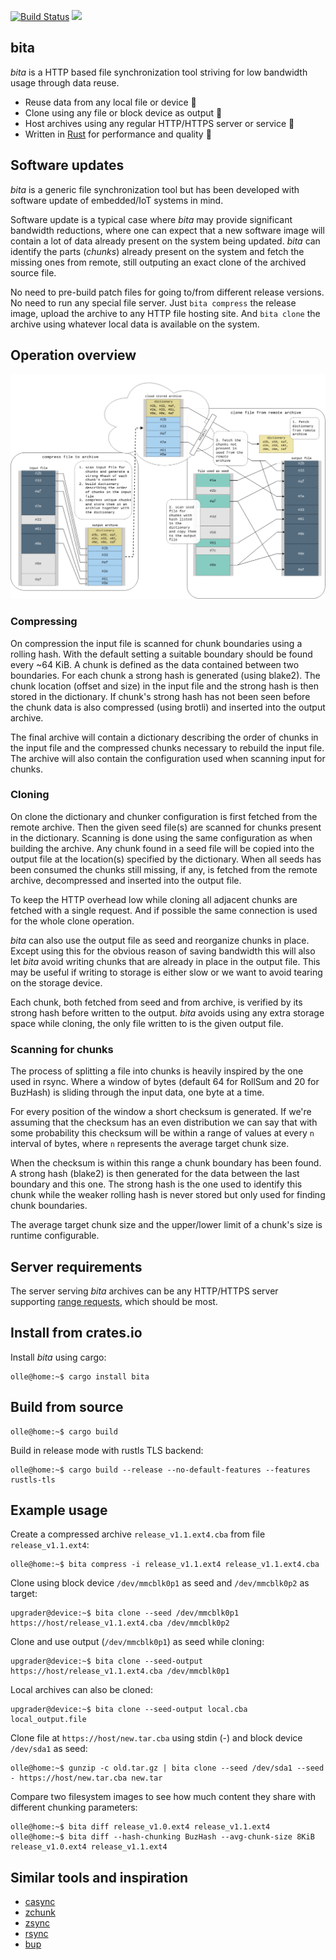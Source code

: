 [![Build Status](https://travis-ci.com/oll3/bita.svg?branch=master)](https://travis-ci.com/oll3/bita)
[![](http://meritbadge.herokuapp.com/bita)](https://crates.io/crates/bita)


## bita

*bita* is a HTTP based file synchronization tool striving for low bandwidth usage through data reuse.

* Reuse data from any local file or device :file_folder:
* Clone using any file or block device as output :floppy_disk:
* Host archives using any regular HTTP/HTTPS server or service :link:
* Written in [Rust](https://www.rust-lang.org) for performance and quality :rocket:


## Software updates

*bita* is a generic file synchronization tool but has been developed with software update of embedded/IoT systems in mind.

Software update is a typical case where *bita* may provide significant bandwidth reductions, where one can expect that a new software image will contain a lot of data already present on the system being updated. *bita* can identify the parts (*chunks*) already present on the system and fetch the missing ones from remote, still outputing an exact clone of the archived source file.

No need to pre-build patch files for going to/from different release versions. No need to run any special file server.
Just `bita compress` the release image, upload the archive to any HTTP file hosting site. And `bita clone` the archive using whatever local data is available on the system.


## Operation overview

![concept](images/concept.png?raw=true)


### Compressing

On compression the input file is scanned for chunk boundaries using a rolling hash. With the default setting a suitable boundary should be found every ~64 KiB. A chunk is defined as the data contained between two boundaries. For each chunk a strong hash is generated (using blake2).
The chunk location (offset and size) in the input file and the strong hash is then stored in the dictionary. If chunk's strong hash has not been seen before the chunk data is also compressed (using brotli) and inserted into the output archive.

The final archive will contain a dictionary describing the order of chunks in the input file and the compressed chunks necessary to rebuild the input file. The archive will also contain the configuration used when scanning input for chunks.


### Cloning

On clone the dictionary and chunker configuration is first fetched from the remote archive. Then the given seed file(s) are scanned for chunks present in the dictionary. Scanning is done using the same configuration as when building the archive.
Any chunk found in a seed file will be copied into the output file at the location(s) specified by the dictionary.
When all seeds has been consumed the chunks still missing, if any, is fetched from the remote archive, decompressed and inserted into the output file.

To keep the HTTP overhead low while cloning all adjacent chunks are fetched with a single request. And if possible the same connection is used for the whole clone operation.

*bita* can also use the output file as seed and reorganize chunks in place. Except using this for the obvious reason of saving bandwidth this will also let *bita* avoid writing chunks that are already in place in the output file. This may be useful if writing to storage is either slow or we want to avoid tearing on the storage device.

Each chunk, both fetched from seed and from archive, is verified by its strong hash before written to the output. *bita* avoids using any extra storage space while cloning, the only file written to is the given output file.

### Scanning for chunks

The process of splitting a file into chunks is heavily inspired by the one used in rsync. Where a window of bytes (default 64 for RollSum and 20 for BuzHash) is sliding through the input data, one byte at a time.

For every position of the window a short checksum is generated. If we're assuming that the checksum has an even distribution we can say that with some probability this checksum will be within a range of values at every `n` interval of bytes, where `n` represents the average target chunk size.

When the checksum is within this range a chunk boundary has been found. A strong hash (blake2) is then generated for the data between the last boundary and this one. The strong hash is the one used to identify this chunk while the weaker rolling hash is never stored but only used for finding chunk boundaries.

The average target chunk size and the upper/lower limit of a chunk's size is runtime configurable.


## Server requirements

The server serving *bita* archives can be any HTTP/HTTPS server supporting [range requests](https://developer.mozilla.org/en-US/docs/Web/HTTP/Range_requests), which should be most.

## Install from crates.io
Install *bita* using cargo:
```console
olle@home:~$ cargo install bita
```

## Build from source
```console
olle@home:~$ cargo build
```
Build in release mode with rustls TLS backend:
```console
olle@home:~$ cargo build --release --no-default-features --features rustls-tls
```


## Example usage

Create a compressed archive `release_v1.1.ext4.cba` from file `release_v1.1.ext4`:

```console
olle@home:~$ bita compress -i release_v1.1.ext4 release_v1.1.ext4.cba
```

Clone using block device `/dev/mmcblk0p1` as seed and `/dev/mmcblk0p2` as target:

```console
upgrader@device:~$ bita clone --seed /dev/mmcblk0p1 https://host/release_v1.1.ext4.cba /dev/mmcblk0p2
```

Clone and use output (`/dev/mmcblk0p1`) as seed while cloning:

```console
upgrader@device:~$ bita clone --seed-output https://host/release_v1.1.ext4.cba /dev/mmcblk0p1
```

Local archives can also be cloned:

```console
upgrader@device:~$ bita clone --seed-output local.cba local_output.file
```

Clone file at `https://host/new.tar.cba` using stdin (-) and block device `/dev/sda1` as seed:

```console
olle@home:~$ gunzip -c old.tar.gz | bita clone --seed /dev/sda1 --seed - https://host/new.tar.cba new.tar
```

Compare two filesystem images to see how much content they share with different chunking parameters:

```console
olle@home:~$ bita diff release_v1.0.ext4 release_v1.1.ext4
olle@home:~$ bita diff --hash-chunking BuzHash --avg-chunk-size 8KiB release_v1.0.ext4 release_v1.1.ext4
```

## Similar tools and inspiration
* [casync](https://github.com/systemd/casync)
* [zchunk](https://github.com/zchunk/zchunk)
* [zsync](http://zsync.moria.org.uk)
* [rsync](https://rsync.samba.org/)
* [bup](https://github.com/bup/bup)